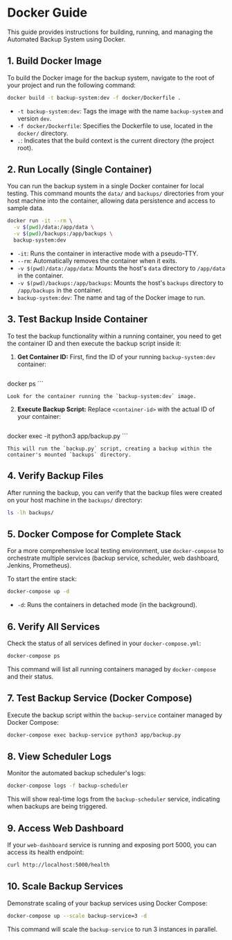 # Docker Guide

This guide provides instructions for building, running, and managing the Automated Backup System using Docker.

## 1. Build Docker Image

To build the Docker image for the backup system, navigate to the root of your project and run the following command:

```bash
docker build -t backup-system:dev -f docker/Dockerfile .
```

-   `-t backup-system:dev`: Tags the image with the name `backup-system` and version `dev`.
-   `-f docker/Dockerfile`: Specifies the Dockerfile to use, located in the `docker/` directory.
-   `.`: Indicates that the build context is the current directory (the project root).

## 2. Run Locally (Single Container)

You can run the backup system in a single Docker container for local testing. This command mounts the `data/` and `backups/` directories from your host machine into the container, allowing data persistence and access to sample data.

```bash
docker run -it --rm \
  -v $(pwd)/data:/app/data \
  -v $(pwd)/backups:/app/backups \
  backup-system:dev
```

-   `-it`: Runs the container in interactive mode with a pseudo-TTY.
-   `--rm`: Automatically removes the container when it exits.
-   `-v $(pwd)/data:/app/data`: Mounts the host's `data` directory to `/app/data` in the container.
-   `-v $(pwd)/backups:/app/backups`: Mounts the host's `backups` directory to `/app/backups` in the container.
-   `backup-system:dev`: The name and tag of the Docker image to run.

## 3. Test Backup Inside Container

To test the backup functionality within a running container, you need to get the container ID and then execute the backup script inside it:

1.  **Get Container ID:** First, find the ID of your running `backup-system:dev` container:

    ```bash
docker ps
    ```

    Look for the container running the `backup-system:dev` image.

2.  **Execute Backup Script:** Replace `<container-id>` with the actual ID of your container:

    ```bash
docker exec -it <container-id> python3 app/backup.py
    ```

    This will run the `backup.py` script, creating a backup within the container's mounted `backups` directory.

## 4. Verify Backup Files

After running the backup, you can verify that the backup files were created on your host machine in the `backups/` directory:

```bash
ls -lh backups/
```

## 5. Docker Compose for Complete Stack

For a more comprehensive local testing environment, use `docker-compose` to orchestrate multiple services (backup service, scheduler, web dashboard, Jenkins, Prometheus).

To start the entire stack:

```bash
docker-compose up -d
```

-   `-d`: Runs the containers in detached mode (in the background).

## 6. Verify All Services

Check the status of all services defined in your `docker-compose.yml`:

```bash
docker-compose ps
```

This command will list all running containers managed by `docker-compose` and their status.

## 7. Test Backup Service (Docker Compose)

Execute the backup script within the `backup-service` container managed by Docker Compose:

```bash
docker-compose exec backup-service python3 app/backup.py
```

## 8. View Scheduler Logs

Monitor the automated backup scheduler's logs:

```bash
docker-compose logs -f backup-scheduler
```

This will show real-time logs from the `backup-scheduler` service, indicating when backups are being triggered.

## 9. Access Web Dashboard

If your `web-dashboard` service is running and exposing port 5000, you can access its health endpoint:

```bash
curl http://localhost:5000/health
```

## 10. Scale Backup Services

Demonstrate scaling of your backup services using Docker Compose:

```bash
docker-compose up --scale backup-service=3 -d
```

This command will scale the `backup-service` to run 3 instances in parallel.

```
